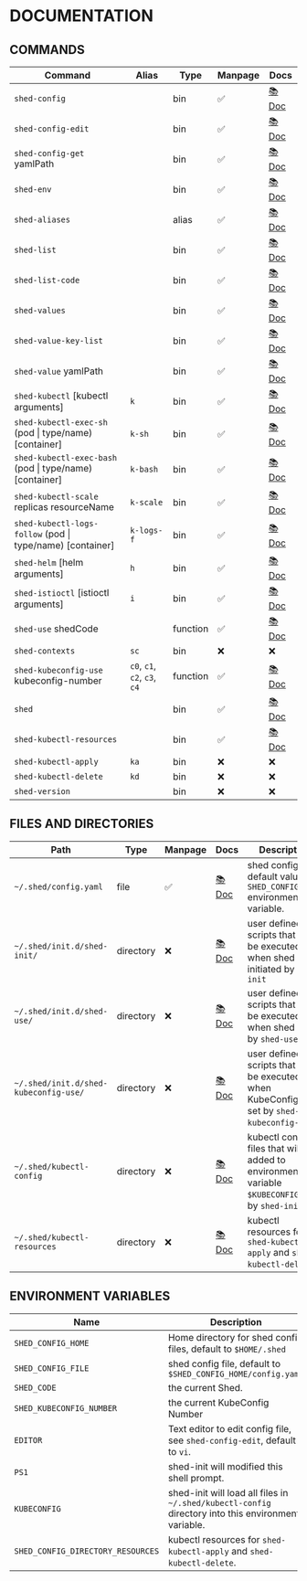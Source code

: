 # DOCUMENTATION

## COMMANDS

| Command                                                   | Alias                        | Type     | Manpage | Docs                                 |
| --------------------------------------------------------- | ---------------------------- | -------- | ------- | ------------------------------------ |
| `shed-config`                                             |                              | bin      | ✅       | [📚 Doc](shed-config.md)              |
| `shed-config-edit`                                        |                              | bin      | ✅       | [📚 Doc](shed-config-edit.md)         |
| `shed-config-get` yamlPath                                |                              | bin      | ✅       | [📚 Doc](shed-config-get.md)          |
| `shed-env`                                                |                              | bin      | ✅       | [📚 Doc](shed-env.md)                 |
| `shed-aliases`                                            |                              | alias    | ✅       | [📚 Doc](shed-aliases.md)             |
| `shed-list`                                               |                              | bin      | ✅       | [📚 Doc](shed-list.md)                |
| `shed-list-code`                                          |                              | bin      | ✅       | [📚 Doc](shed-list-code.md)           |
| `shed-values`                                             |                              | bin      | ✅       | [📚 Doc](shed-values.md)              |
| `shed-value-key-list`                                     |                              | bin      | ✅       | [📚 Doc](shed-value-key-list.md)      |
| `shed-value` yamlPath                                     |                              | bin      | ✅       | [📚 Doc](shed-value.md)               |
| `shed-kubectl` [kubectl arguments]                        | `k`                          | bin      | ✅       | [📚 Doc](shed-kubectl.md)             |
| `shed-kubectl-exec-sh` (pod \| type/name) [container]     | `k-sh`                       | bin      | ✅       | [📚 Doc](shed-kubectl-exec-sh.md)     |
| `shed-kubectl-exec-bash` (pod \| type/name) [container]   | `k-bash`                     | bin      | ✅       | [📚 Doc](shed-kubectl-exec-bash.md)   |
| `shed-kubectl-scale` replicas resourceName                | `k-scale`                    | bin      | ✅       | [📚 Doc](shed-kubectl-scale.md)       |
| `shed-kubectl-logs-follow` (pod \| type/name) [container] | `k-logs-f`                   | bin      | ✅       | [📚 Doc](shed-kubectl-logs-follow.md) |
| `shed-helm` [helm arguments]                              | `h`                          | bin      | ✅       | [📚 Doc](shed-helm.md)                |
| `shed-istioctl` [istioctl arguments]                      | `i`                          | bin      | ✅       | [📚 Doc](shed-istioctl.md)            |
| `shed-use` shedCode                                       |                              | function | ✅       | [📚 Doc](shed-use.md)                 |
| `shed-contexts`                                           | `sc`                         | bin      | ❌       | ❌                                    |
| `shed-kubeconfig-use` kubeconfig-number                   | `c0`, `c1`, `c2`, `c3`, `c4` | function | ✅       | [📚 Doc](shed-kubeconfig-use.md)      |
| `shed`                                                    |                              | bin      | ✅       | [📚 Doc](shed.md)                     |
| `shed-kubectl-resources`                                  |                              | bin      | ✅       | [📚 Doc](shed-kubectl-resources.md)   |
| `shed-kubectl-apply`                                      | `ka`                         | bin      | ❌       | ❌                                    |
| `shed-kubectl-delete`                                     | `kd`                         | bin      | ❌       | ❌                                    |
| `shed-version`                                            |                              | bin      | ❌       | ❌                                    |

## FILES AND DIRECTORIES

| Path                                  | Type      | Manpage | Docs                                             | Description                                                                                      |
| ------------------------------------- | --------- | ------- | ------------------------------------------------ | ------------------------------------------------------------------------------------------------ |
| `~/.shed/config.yaml`                 | file      | ✅       | [📚 Doc](file-shed-config.yaml.md)                | shed config file, default value of `SHED_CONFIG_FILE` environment variable.                      |
| `~/.shed/init.d/shed-init/`           | directory | ❌       | [📚 Doc](directory-init.d-shed-init.md)           | user defined scripts that will be executed when shed is initiated by `shed-init`                 |
| `~/.shed/init.d/shed-use/`            | directory | ❌       | [📚 Doc](directory-init.d-shed-use.md)            | user defined scripts that will be executed when shed is set by `shed-use`.                       |
| `~/.shed/init.d/shed-kubeconfig-use/` | directory | ❌       | [📚 Doc](directory-init.d-shed-kubeconfig-use.md) | user defined scripts that will be executed when KubeConfig is set by `shed-kubeconfig-use`.      |
| `~/.shed/kubectl-config`              | directory | ❌       | [📚 Doc](directory-kubectl-config.md)             | kubectl config files that will be added to environment variable `$KUBECONFIG` on by `shed-init`. |
| `~/.shed/kubectl-resources`           | directory | ❌       | [📚 Doc](directory-kubectl-resources.md)          | kubectl resources for `shed-kubectl-apply` and `shed-kubectl-delete`.                            |

## ENVIRONMENT VARIABLES

| Name                              | Description                                                                                         |
| --------------------------------- | --------------------------------------------------------------------------------------------------- |
| `SHED_CONFIG_HOME`                | Home directory for shed config files, default to `$HOME/.shed`                                      |
| `SHED_CONFIG_FILE`                | shed config file, default to `$SHED_CONFIG_HOME/config.yaml`                                        |
| `SHED_CODE`                       | the current Shed.                                                                                   |
| `SHED_KUBECONFIG_NUMBER`          | the current KubeConfig Number                                                                       |
| `EDITOR`                          | Text editor to edit config file, see `shed-config-edit`, default to `vi`.                           |
| `PS1`                             | shed-init will modified this shell prompt.                                                          |
| `KUBECONFIG`                      | shed-init will load all files in `~/.shed/kubectl-config` directory into this environment variable. |
| `SHED_CONFIG_DIRECTORY_RESOURCES` | kubectl resources for `shed-kubectl-apply` and `shed-kubectl-delete`.                               |
